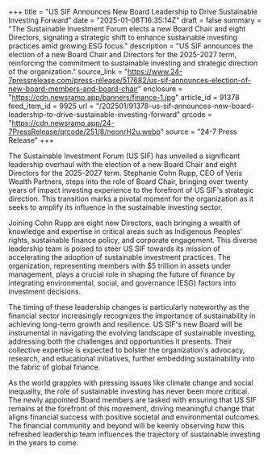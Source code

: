 +++
title = "US SIF Announces New Board Leadership to Drive Sustainable Investing Forward"
date = "2025-01-08T16:35:14Z"
draft = false
summary = "The Sustainable Investment Forum elects a new Board Chair and eight Directors, signaling a strategic shift to enhance sustainable investing practices amid growing ESG focus."
description = "US SIF announces the election of a new Board Chair and Directors for the 2025-2027 term, reinforcing the commitment to sustainable investing and strategic direction of the organization."
source_link = "https://www.24-7pressrelease.com/press-release/517682/us-sif-announces-election-of-new-board-members-and-board-chair"
enclosure = "https://cdn.newsramp.app/banners/finance-1.jpg"
article_id = 91378
feed_item_id = 9925
url = "/202501/91378-us-sif-announces-new-board-leadership-to-drive-sustainable-investing-forward"
qrcode = "https://cdn.newsramp.app/24-7PressRelease/qrcode/251/8/neonrH2u.webp"
source = "24-7 Press Release"
+++

<p>The Sustainable Investment Forum (US SIF) has unveiled a significant leadership overhaul with the election of a new Board Chair and eight Directors for the 2025-2027 term. Stephanie Cohn Rupp, CEO of Veris Wealth Partners, steps into the role of Board Chair, bringing over twenty years of impact investing experience to the forefront of US SIF's strategic direction. This transition marks a pivotal moment for the organization as it seeks to amplify its influence in the sustainable investing sector.</p><p>Joining Cohn Rupp are eight new Directors, each bringing a wealth of knowledge and expertise in critical areas such as Indigenous Peoples' rights, sustainable finance policy, and corporate engagement. This diverse leadership team is poised to steer US SIF towards its mission of accelerating the adoption of sustainable investment practices. The organization, representing members with $5 trillion in assets under management, plays a crucial role in shaping the future of finance by integrating environmental, social, and governance (ESG) factors into investment decisions.</p><p>The timing of these leadership changes is particularly noteworthy as the financial sector increasingly recognizes the importance of sustainability in achieving long-term growth and resilience. US SIF's new Board will be instrumental in navigating the evolving landscape of sustainable investing, addressing both the challenges and opportunities it presents. Their collective expertise is expected to bolster the organization's advocacy, research, and educational initiatives, further embedding sustainability into the fabric of global finance.</p><p>As the world grapples with pressing issues like climate change and social inequality, the role of sustainable investing has never been more critical. The newly appointed Board members are tasked with ensuring that US SIF remains at the forefront of this movement, driving meaningful change that aligns financial success with positive societal and environmental outcomes. The financial community and beyond will be keenly observing how this refreshed leadership team influences the trajectory of sustainable investing in the years to come.</p>